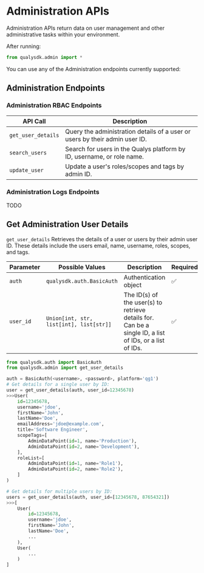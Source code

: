 # Administration APIs

Administration APIs return data on user management and other administrative tasks within your environment.

After running:
```py
from qualysdk.admin import *
```
You can use any of the Administration endpoints currently supported:

## Administration Endpoints

### Administration RBAC Endpoints

|API Call| Description |
|--|--|
| ```get_user_details``` | Query the administration details of a user or users by their admin user ID. |
| ```search_users``` | Search for users in the Qualys platform by ID, username, or role name. |
| ```update_user``` | Update a user's roles/scopes and tags by admin ID. |

### Administration Logs Endpoints

TODO

## Get Administration User Details

`get_user_details` Retrieves the details of a user or users by their admin user ID. These details include the users email, name, username, roles, scopes, and tags.

|Parameter| Possible Values |Description| Required|
|--|--|--|--|
|```auth```|```qualysdk.auth.BasicAuth``` | Authentication object | ✅ |
| ```user_id``` | ```Union[int, str, list[int], list[str]]``` | The ID(s) of the user(s) to retrieve details for. Can be a single ID, a list of IDs, or a list of IDs. | ✅ |

```py
from qualysdk.auth import BasicAuth
from qualysdk.admin import get_user_details

auth = BasicAuth(<username>, <password>, platform='qg1')
# Get details for a single user by ID:
user = get_user_details(auth, user_id=12345678)
>>>User(
    id=12345678,
    username='jdoe',
    firstName='John',
    lastName='Doe',
    emailAddress='jdoe@example.com',
    title='Software Engineer',
    scopeTags=[
        AdminDataPoint(id=1, name='Production'),
        AdminDataPoint(id=2, name='Development'),
    ],
    roleList=[
        AdminDataPoint(id=1, name='Role1'),
        AdminDataPoint(id=2, name='Role2'),
    ]
)

# Get details for multiple users by ID:
users = get_user_details(auth, user_id=[12345678, 87654321])
>>>[
    User(
        id=12345678,
        username='jdoe',
        firstName='John',
        lastName='Doe',
        ...
    ),
    User(
        ...
    )
]
```
